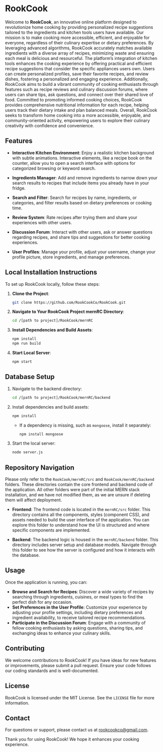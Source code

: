 # RookCook

Welcome to **RookCook**, an innovative online platform designed to revolutionize home cooking by providing personalized recipe suggestions tailored to the ingredients and kitchen tools users have available. Our mission is to make cooking more accessible, efficient, and enjoyable for everyone, regardless of their culinary expertise or dietary preferences. By leveraging advanced algorithms, RookCook accurately matches available ingredients with a diverse array of recipes, minimizing waste and ensuring each meal is delicious and resourceful. The platform’s integration of kitchen tools enhances the cooking experience by offering practical and efficient recipe suggestions that consider the specific appliances users own. Users can create personalized profiles, save their favorite recipes, and review dishes, fostering a personalized and engaging experience. Additionally, RookCook aims to build a vibrant community of cooking enthusiasts through features such as recipe reviews and culinary discussion forums, where users can share tips, ask questions, and connect over their shared love of food. Committed to promoting informed cooking choices, RookCook provides comprehensive nutritional information for each recipe, helping users track their dietary intake and plan balanced meals. Overall, RookCook seeks to transform home cooking into a more accessible, enjoyable, and community-oriented activity, empowering users to explore their culinary creativity with confidence and convenience.

## Features

- **Interactive Kitchen Environment**: Enjoy a realistic kitchen background with subtle animations. Interactive elements, like a recipe book on the counter, allow you to open a search interface with options for categorized browsing or keyword search.
  
- **Ingredients Manager**: Add and remove ingredients to narrow down your search results to recipes that include items you already have in your fridge.

- **Search and Filter**: Search for recipes by name, ingredients, or categories, and filter results based on dietary preferences or cooking time.

- **Review System**: Rate recipes after trying them and share your experiences with other users.

- **Discussion Forum**: Interact with other users, ask or answer questions regarding recipes, and share tips and suggestions for better cooking experiences.

- **User Profiles**: Manage your profile, adjust your username, change your profile picture, store ingredients, and manage preferences.

## Local Installation Instructions

To set up RookCook locally, follow these steps:

1. **Clone the Project**:
   ```bash
   git clone https://github.com/RookCookCo/RookCook.git
   ```

2. **Navigate to Your RookCook Project mernRC Directory**:
   ```bash
   cd /[path to project]/RookCook/mernRC
   ```

3. **Install Dependencies and Build Assets**:
   ```bash
   npm install
   npm run build
   ```

4. **Start Local Server**:
   ```bash
   npm start
   ```

## Database Setup

1. Navigate to the backend directory:
   ```bash
   cd /[path to project]/RookCook/mernRC/backend
   ```
2. Install dependencies and build assets:
   ```bash
   npm install
   ```
   - If a dependency is missing, such as `mongoose`, install it separately:
     ```bash
     npm install mongoose
     ```
3. Start the local server:
   ```bash
   node server.js
   ```

## Repository Navigation

Please only refer to the `RookCook/mernRC/src` and `RookCook/mernRC/backend` folders. These directories contain the core frontend and backend code of the application. All other folders were part of the initial MERN stack installation, and we have not modified them, as we are unsure if deleting them will affect deployment.

- **Frontend**: The frontend code is located in the `mernRC/src` folder. This directory contains all the components, styles (component CSS), and assets needed to build the user interface of the application. You can explore this folder to understand how the UI is structured and where specific components are implemented.

- **Backend**: The backend logic is housed in the `mernRC/backend` folder. This directory includes server setup and database models. Navigate through this folder to see how the server is configured and how it interacts with the database.

## Usage

Once the application is running, you can:

- **Browse and Search for Recipes**: Discover a wide variety of recipes by searching through ingredients, cuisines, or meal types to find the perfect dish for any occasion.
- **Set Preferences in the User Profile**: Customize your experience by adjusting your profile settings, including dietary preferences and ingredient availability, to receive tailored recipe recommendations.
- **Participate in the Discussion Forum**: Engage with a community of fellow cooking enthusiasts by asking questions, sharing tips, and exchanging ideas to enhance your culinary skills.

## Contributing

We welcome contributions to RookCook! If you have ideas for new features or improvements, please submit a pull request. Ensure your code follows our coding standards and is well-documented.

## License

RookCook is licensed under the MIT License. See the `LICENSE` file for more information.

## Contact

For questions or support, please contact us at rookcookco@gmail.com.

Thank you for using RookCook! We hope it enhances your cooking experience.
